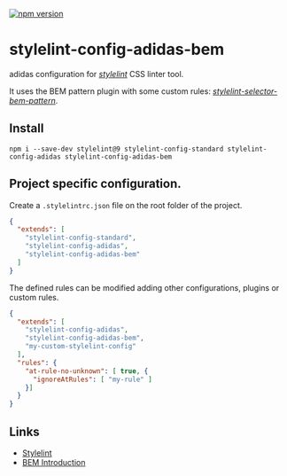 [![npm version](https://badge.fury.io/js/stylelint-config-adidas-bem.svg)](https://npmjs.com/package/stylelint-config-adidas-bem)

# stylelint-config-adidas-bem

adidas configuration for [_stylelint_](https://www.npmjs.com/package/stylelint) CSS linter tool.

It uses the BEM pattern plugin with some custom rules: [_stylelint-selector-bem-pattern_](https://www.npmjs.com/package/stylelint-selector-bem-pattern).

## Install

```
npm i --save-dev stylelint@9 stylelint-config-standard stylelint-config-adidas stylelint-config-adidas-bem
```

## Project specific configuration.

Create a `.stylelintrc.json` file on the root folder of the project.

```json
{
  "extends": [
    "stylelint-config-standard",
    "stylelint-config-adidas",
    "stylelint-config-adidas-bem"
  ]
}
```

The defined rules can be modified adding other configurations, plugins or custom rules.

```json
{
  "extends": [
    "stylelint-config-adidas",
    "stylelint-config-adidas-bem",
    "my-custom-stylelint-config"
  ],
  "rules": {
    "at-rule-no-unknown": [ true, {
      "ignoreAtRules": [ "my-rule" ]
    }]
  }
}
```

## Links

- [Stylelint](https://stylelint.io/)
- [BEM Introduction](http://getbem.com/introduction/)
